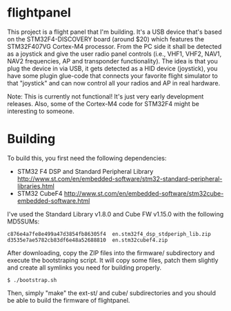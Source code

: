 flightpanel
===========

This project is a flight panel that I'm building. It's a USB device that's
based on the STM32F4-DISCOVERY board (around $20) which features the
STM32F407VG Cortex-M4 processor. From the PC side it shall be detected as a
joystick and give the user radio panel controls (i.e., VHF1, VHF2, NAV1, NAV2
frequencies, AP and transponder functionality).  The idea is that you plug the
device in via USB, it gets detected as a HID device (joystick), you have some
plugin glue-code that connects your favorite flight simulator to that
"joystick" and can now control all your radios and AP in real hardware.

Note: This is currently not functional! It's just very early development
releases. Also, some of the Cortex-M4 code for STM32F4 might be interesting to
someone.

Building
========
To build this, you first need the following dependencies:

  * STM32 F4 DSP and Standard Peripheral Library 
    http://www.st.com/en/embedded-software/stm32-standard-peripheral-libraries.html
  * STM32 CubeF4 
    http://www.st.com/en/embedded-software/stm32cube-embedded-software.html

I've used the Standard Library v1.8.0 and Cube FW v1.15.0 with the following MD5SUMs:

```
c876e4a7fe8e499a47d3854fb86305f4  en.stm32f4_dsp_stdperiph_lib.zip
d3535e7ae5782cb83df6e48a52688810  en.stm32cubef4.zip
```

After downloading, copy the ZIP files into the firmware/ subdirectory and
execute the bootstraping script. It will copy some files, patch them slightly
and create all symlinks you need for building properly.

```
$ ./bootstrap.sh
```

Then, simply "make" the ext-st/ and cube/ subdirectories and you should be able
to build the firmware of flightpanel.
